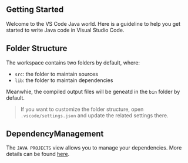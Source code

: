 ## Getting Started

Welcome to the VS Code Java world. Here is a guideline to help you get started to write Java code in Visual Studio Code.

## Folder Structure

The workspace contains two folders by default, where:

- `src`: the folder to maintain sources
- `lib`: the folder to maintain dependencies

Meanwhie, the compiled output files will be geneatd in the `bin` folder by default.
> If you want to customize the folder structure, open `.vscode/settings.json` and update the related settings there.

## DependencyManagement

The `JAVA PROJECTS` view allows you to manage your dependencies. More details can be found [here](https://github.com/microsoft/vscode-java-dependency#manage-dependencies).
